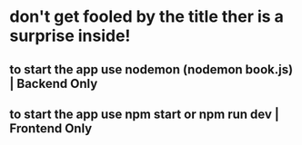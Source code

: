 # don't get fooled by the title ther is a surprise inside!

## to start the app use nodemon (nodemon book.js) | Backend Only

## to start the app use npm start or npm run dev | Frontend Only
